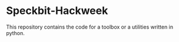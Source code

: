 # Speckbit-Hackweek
This repository contains the code for a toolbox or a utilities written in python.
